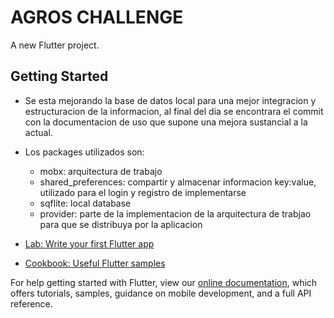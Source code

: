 # AGROS CHALLENGE

A new Flutter project.

## Getting Started

- Se esta mejorando la base de datos local para una mejor integracion y estructuracion de la informacion, al final del dia se encontrara el commit con la documentacion de uso que supone una mejora sustancial a la actual.
- Los packages utilizados son:
  
  - mobx: arquitectura de trabajo
  - shared_preferences: compartir y almacenar informacion key:value, utilizado para el login y registro de implementarse 
  - sqflite: local database 
  - provider: parte de la implementacion de la arquitectura de trabjao para que se distribuya por la aplicacion 

- [Lab: Write your first Flutter app](https://flutter.dev/docs/get-started/codelab)
- [Cookbook: Useful Flutter samples](https://flutter.dev/docs/cookbook)

For help getting started with Flutter, view our
[online documentation](https://flutter.dev/docs), which offers tutorials,
samples, guidance on mobile development, and a full API reference.
